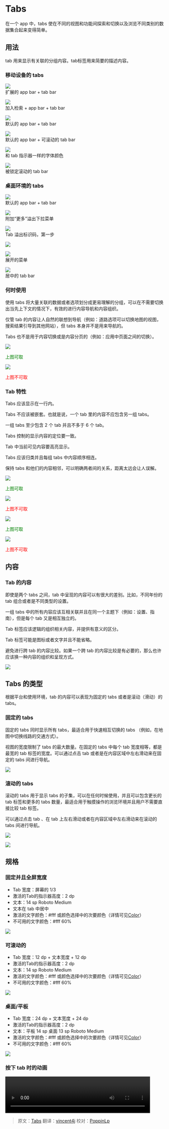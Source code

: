 # Tabs

在一个 app 中，tabs 使在不同的视图和功能间探索和切换以及浏览不同类别的数据集合起来变得简单。

## 用法

tab 用来显示有关联的分组内容。tab标签用来简要的描述内容。

### 移动设备的 tabs

![](../images/components-tabs-usage-tabs-spec-02_large_mdpi.png)  
扩展的 app bar + tab bar  

![](../images/components-tabs-usage-tabs-spec-03_large_mdpi.png)  
加入检索 + app bar + tab bar

![](../images/components-tabs-usage-tabs-spec-06_large_mdpi.png)  
默认的 app bar + tab bar  

![](../images/components-tabs-usage-tabs-spec-08_large_mdpi.png)  
默认的 app bar + 可滚动的 tab bar

![](../images/components-tabs-usage-tabs-spec-07_large_mdpi.png)  
和 tab 指示器一样的字体颜色

![](../images/components-tabs-usage-tabs-spec-17_large_mdpi.png)  
被锁定滚动的 tab bar 

### 桌面环境的 tabs

![](../images/components-tabs-usage-tabs-spec-09_large_mdpi.png)  
默认的 app bar + tab bar

![](../images/components-tabs-usage-tabs-spec-15_large_mdpi.png)  
附加“更多”溢出下拉菜单

![](../images/components-tabs-usage-tabs-spec-12_large_mdpi.png)  
Tab 溢出标识码，第一步

![](../images/components-tabs-usage-tabs-spec-13_large_mdpi.png)  

![](../images/components-tabs-usage-tabs-spec-16_large_mdpi.png)  
展开的菜单

![](../images/components-tabs-usage-tabs-spec-14_large_mdpi.png)  
居中的 tab bar

### 何时使用

使用 tabs 将大量关联的数据或者选项划分成更易理解的分组，可以在不需要切换出当先上下文的情况下，有效的进行内容导航和内容组织。

仅管 tab 的内容让人自然的联想到导航（例如：道路选项可以切换地图的视图，搜索结果引导到其他网站），但 tabs 本身并不是用来导航的。

Tabs 也不是用于内容切换或是内容分页的（例如：应用中页面之间的切换）。

![](../images/components-tabs-usage-tabs_do_10_large_mdpi.png)  

<p> <font color="green">上图可取</font></p>

![](../images/components-tabs-usage-tabs_dont_10_large_mdpi.png)  

<p> <font color="red">上图不可取</font></p>

### Tab 特性

Tabs 应该显示在一行内。

Tabs 不应该被嵌套。也就是说，一个 tab 里的内容不应包含另一组 tabs。

一组 tabs 至少包含 2 个 tab 并且不多于 6 个 tab。

Tabs 控制的显示内容的定位要一致。

Tab 中当前可见内容要高亮显示。

Tabs 应该归类并且每组 tabs 中内容顺序相连。

保持 tabs 和他们的内容相邻，可以明确两者间的关系，距离太远会让人误解。

![](../images/components-tabs-usage-tabs_do_06_large_mdpi.png)  

<p> <font color="green">上图可取</font></p>

![](../images/components-tabs-usage-tabs_dont_06_large_mdpi.png)  

<p> <font color="red">上图不可取</font></p>

![](../images/components-tabs-usage-tabs_do_08_large_mdpi.png)  

<p> <font color="green">上图可取</font></p>

![](../images/components-tabs-usage-tabs_dont_08_large_mdpi.png)  

<p> <font color="red">上图不可取</font></p>


## 内容

### Tab 的内容

即使是两个 tabs 之间，tab 中呈现的内容可以有很大的差别。比如，不同年份的 tab 组合或者是不同类型的设置。

一组 tabs 中的所有内容应该互相关联并且在同一个主题下（例如：设置、指南），但是每个 tab 又是相互独立的。

Tab 标签应该逻辑的组织相关内容，并提供有意义的区分。

Tab 标签可能是图标或者文字并且不能省略。

避免进行跨 tab 的内容比较。如果一个跨 tab 的内容比较是有必要的，那么也许应该换一种内容的组织和呈现方式。

![](../images/components-tabs-content-tabs_15_large_mdpi.png)

## Tabs 的类型

根据平台和使用环境，tab 的内容可以表现为固定的 tabs 或者是滚动（滑动）的 tabs。

### 固定的 tabs

固定的 tabs 同时显示所有 tabs，最适合用于快速相互切换的 tabs （例如，在地图中切换线路的交通方式）。

视图的宽度限制了 tabs 的最大数量。在固定的 tabs 中每个 tab  宽度相等，都是最宽的 tab 标签的宽度。可以通过点击 tab 或者是在内容区域中左右滑动来在固定的 tabs 间进行导航。

![](../images/components-tabs-typesoftabs-tabs-spec-06_large_mdpi.png)

### 滚动的 tabs

滚动的 tabs 用于显示 tabs 的子集，可以在任何时候使用，并且可以包含更长的 tab 标签和更多的 tabs 数量，最适合用于触摸操作的浏览环境并且用户不需要直接比较 tab 标签。
 
可以通过点击 tab 、在 tab 上左右滑动或者在内容区域中左右滑动来在滚动的 tabs 间进行导航。

![](../images/components-tabs-usage-tabs-spec-12_large_mdpi.png)

![](../images/components-tabs-usage-tabs-spec-13_large_mdpi.png)

## 规格

### 固定并且全屏宽度

- Tab 宽度：屏幕的 1/3
- 激活的Tab的指示器高度：2 dp
- 文本：14 sp Roboto Medium
- 文本在 tab 中居中
- 激活的文字颜色：#fff 或颜色选择中的次要颜色（详情可见[Color](http://design.1sters.com/material_design/style/color.html)）
- 不可用的文字颜色：#fff 60%

![](../images/components-tabs-typesoftabs-tabs-spec-04_large_mdpi.png)

### 可滚动的

- Tab 宽度：12 dp + 文本宽度 + 12 dp
- 激活的Tab的指示器高度：2 dp
- 文本：14 sp Roboto Medium
- 激活的文字颜色：#fff 或颜色选择中的次要颜色（详情可见[Color](http://design.1sters.com/material_design/style/color.html)）
- 不可用的文字颜色：#fff 60%

![](../images/components-tabs-typesoftabs-tabs-spec-05_large_mdpi.png)

### 桌面/平板

- Tab 宽度：24 dp + 文本宽度 + 24 dp
- 激活的Tab的指示器高度：2 dp
- 文本：平板 14 sp 桌面 13 sp Roboto Medium
- 激活的文字颜色：#fff 或颜色选择中的次要颜色（详情可见[Color](http://design.1sters.com/material_design/style/color.html)）
- 不可用的文字颜色：#fff 60%

![](../images/components-tabs-typesoftabs-tabs-spec-10_large_mdpi.png)

### 按下 tab 时的动画

<video crossorigin="anonymous" loop controls width="456" height="115">
<source src="http://materialdesign.qiniudn.com/videos/components-tabs-spec-tabtouch-example_large_xhdpi.webm" type="video/webm">
</video>

> 原文：[Tabs](http://www.google.com/design/spec/components/tabs.html)  翻译：[vincent4j](https://github.com/vincent4j)  校对：[PoppinLp](https://github.com/poppinlp)
